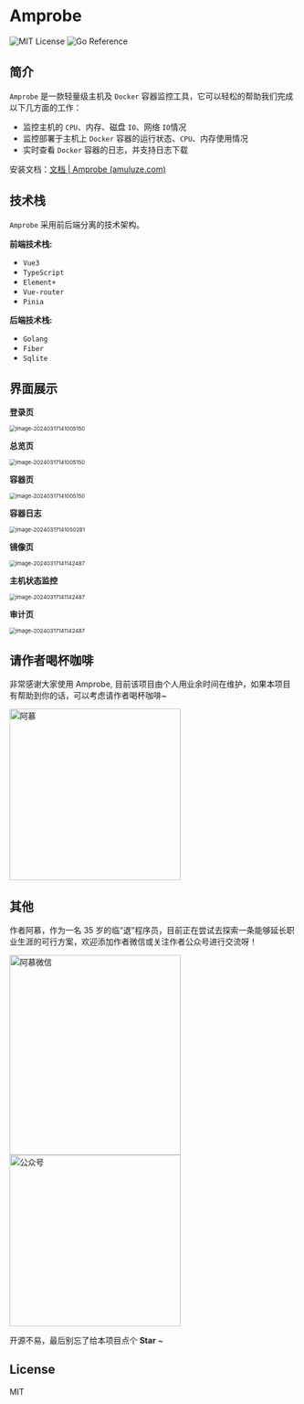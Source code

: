 # Amprobe

![MIT License](https://img.shields.io/badge/License-MIT-green.svg) ![Go Reference](https://pkg.go.dev/badge/github.com/shirou/gopsutil/v3.svg)

## 简介

`Amprobe` 是一款轻量级主机及 `Docker` 容器监控工具，它可以轻松的帮助我们完成以下几方面的工作：

- 监控主机的 `CPU`、内存、磁盘 `IO`、网络 `IO`情况
- 监控部署于主机上 `Docker` 容器的运行状态、`CPU`、内存使用情况
- 实时查看 `Docker` 容器的日志，并支持日志下载

安装文档：[文档 | Amprobe (amuluze.com)](https://amprobedoc.amuluze.com/)

## 技术栈

`Amprobe` 采用前后端分离的技术架构。

**前端技术栈:**

-   `Vue3`
-   `TypeScript`
-   `Element+`
-   `Vue-router`
-   `Pinia`

**后端技术栈:**

-   `Golang`
-   `Fiber`
-   `Sqlite`

## 界面展示

**登录页**

<img src="https://cdn.jsdelivr.net/gh/amuluze/picgo@main/amuluze/202403311350499.png" alt="image-20240317141005150" style="zoom:67%;" />

**总览页**

<img src="https://cdn.jsdelivr.net/gh/amuluze/picgo@main/amprobe202404130036387.png" alt="image-20240317141005150" style="zoom:67%;" />

**容器页**

<img src="https://cdn.jsdelivr.net/gh/amuluze/picgo@main/amprobe202404130037909.png" alt="image-20240317141005150" style="zoom:67%;" />

**容器日志**

<img src="https://cdn.jsdelivr.net/gh/amuluze/picgo@main/amprobe202404130038803.png" alt="image-20240317141050281" style="zoom:67%;" />

**镜像页**

<img src="https://cdn.jsdelivr.net/gh/amuluze/picgo@main/amprobe202404130039117.png" alt="image-20240317141142487" style="zoom:67%;" />

**主机状态监控**

<img src="https://cdn.jsdelivr.net/gh/amuluze/picgo@main/amprobe202404130039077.png" alt="image-20240317141142487" style="zoom:67%;" />

**审计页**

<img src="https://cdn.jsdelivr.net/gh/amuluze/picgo@main/amprobe202404130043116.png" alt="image-20240317141142487" style="zoom:67%;" />

## 请作者喝杯咖啡

非常感谢大家使用 Amprobe, 目前该项目由个人用业余时间在维护，如果本项目有帮助到你的话，可以考虑请作者喝杯咖啡~

<img src="https://cdn.jsdelivr.net/gh/amuluze/picgo@main/amprobe/202403171446310.jpg" alt="阿慕"  width="300" height="300" />

## 其他

作者阿慕，作为一名 35 岁的临“退”程序员，目前正在尝试去探索一条能够延长职业生涯的可行方案，欢迎添加作者微信或关注作者公众号进行交流呀！

<img src="https://cdn.jsdelivr.net/gh/amuluze/picgo@main/amprobe/202403171449114.jpg" alt="阿慕微信"  width="300" height="350" /> <img src="https://cdn.jsdelivr.net/gh/amuluze/picgo@main/amprobe/202403171450306.png" alt="公众号"  width="300" />

开源不易，最后别忘了给本项目点个 **Star** ~

## License

MIT

